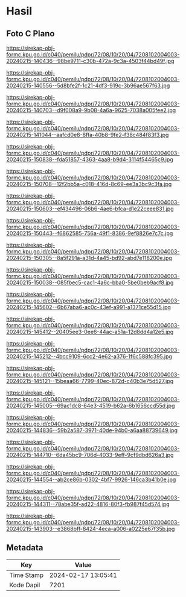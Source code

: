 # Hasil

## Foto C Plano

https://sirekap-obj-formc.kpu.go.id/c040/pemilu/pdpr/72/08/10/20/04/7208102004003-20240215-140436--98be9711-c30b-472a-9c3a-4503f44bd49f.jpg

https://sirekap-obj-formc.kpu.go.id/c040/pemilu/pdpr/72/08/10/20/04/7208102004003-20240215-140556--5d8bfe2f-1c21-4df3-919c-3b96ae567f63.jpg

https://sirekap-obj-formc.kpu.go.id/c040/pemilu/pdpr/72/08/10/20/04/7208102004003-20240215-140703--d9f008a9-9b08-4a6a-9625-7038a005fee2.jpg

https://sirekap-obj-formc.kpu.go.id/c040/pemilu/pdpr/72/08/10/20/04/7208102004003-20240215-141044--aafcd0e8-8ffa-40b8-9fe2-f38c484f83f3.jpg

https://sirekap-obj-formc.kpu.go.id/c040/pemilu/pdpr/72/08/10/20/04/7208102004003-20240215-150838--fda51857-4363-4aa8-b9d4-3114f54465c9.jpg

https://sirekap-obj-formc.kpu.go.id/c040/pemilu/pdpr/72/08/10/20/04/7208102004003-20240215-150708--12f2bb5a-c018-416d-8c69-ee3a3bc9c3fa.jpg

https://sirekap-obj-formc.kpu.go.id/c040/pemilu/pdpr/72/08/10/20/04/7208102004003-20240215-150603--ef434496-06b6-4ae6-bfca-d1e22ceee831.jpg

https://sirekap-obj-formc.kpu.go.id/c040/pemilu/pdpr/72/08/10/20/04/7208102004003-20240215-150443--f6862585-756a-49f1-8386-9ef8826e7c7c.jpg

https://sirekap-obj-formc.kpu.go.id/c040/pemilu/pdpr/72/08/10/20/04/7208102004003-20240215-150305--8a5f291a-a31d-4a45-bd92-abd7e118200e.jpg

https://sirekap-obj-formc.kpu.go.id/c040/pemilu/pdpr/72/08/10/20/04/7208102004003-20240215-150038--085fbec5-cac1-4a6c-bba0-5be0beb9acf8.jpg

https://sirekap-obj-formc.kpu.go.id/c040/pemilu/pdpr/72/08/10/20/04/7208102004003-20240215-145602--6b67aba6-ac0c-43ef-a991-a1371ce55d15.jpg

https://sirekap-obj-formc.kpu.go.id/c040/pemilu/pdpr/72/08/10/20/04/7208102004003-20240215-145412--20405ee3-0ee6-44ac-a51a-12d8dd4a12e5.jpg

https://sirekap-obj-formc.kpu.go.id/c040/pemilu/pdpr/72/08/10/20/04/7208102004003-20240215-145212--4bcc9109-6cc2-4e62-a376-1f6c588fc395.jpg

https://sirekap-obj-formc.kpu.go.id/c040/pemilu/pdpr/72/08/10/20/04/7208102004003-20240215-145121--15beaa66-7799-40ec-872d-c40b3e75d527.jpg

https://sirekap-obj-formc.kpu.go.id/c040/pemilu/pdpr/72/08/10/20/04/7208102004003-20240215-145005--69ac1dc8-64e3-4519-b62a-6b1656ccd55d.jpg

https://sirekap-obj-formc.kpu.go.id/c040/pemilu/pdpr/72/08/10/20/04/7208102004003-20240215-144836--59b2a587-3971-40de-94b0-a6aa88739649.jpg

https://sirekap-obj-formc.kpu.go.id/c040/pemilu/pdpr/72/08/10/20/04/7208102004003-20240215-144710--6da45bc9-706d-4033-9eff-9cf9dbd626a3.jpg

https://sirekap-obj-formc.kpu.go.id/c040/pemilu/pdpr/72/08/10/20/04/7208102004003-20240215-144554--ab2ce86b-0302-4bf7-9926-146ca3b41b0e.jpg

https://sirekap-obj-formc.kpu.go.id/c040/pemilu/pdpr/72/08/10/20/04/7208102004003-20240215-144311--78abe35f-ad22-4816-80f3-fb987f45d574.jpg

https://sirekap-obj-formc.kpu.go.id/c040/pemilu/pdpr/72/08/10/20/04/7208102004003-20240215-143903--e3868bff-8424-4eca-a006-a0225e67f35b.jpg


## Metadata

| Key        | Value               |
| ---------- | ------------------- |
| Time Stamp | 2024-02-17 13:05:41 |
| Kode Dapil | 7201                |



